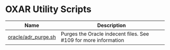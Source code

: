# OXAR Utility Scripts

Name | Description
--- | ---
[oracle/adr_purge.sh](oracle/adr_purge.sh) | Purges the Oracle indecent files. See #109 for more information
